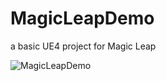 # MagicLeapDemo
a basic UE4 project for Magic Leap 

![MagicLeapDemo](https://i.imgur.com/xpKM6nF.png)